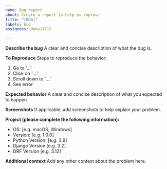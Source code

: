 ```yaml
---
name: Bug report
about: Create a report to help us improve
title: "[BUG]"
labels: bug
assignees: danyi1212

---
```


**Describe the bug**
A clear and concise description of what the bug is.

**To Reproduce**
Steps to reproduce the behavior:
1. Go to '...'
2. Click on '....'
3. Scroll down to '....'
4. See error

**Expected behavior**
A clear and concise description of what you expected to happen.

**Screenshots**
If applicable, add screenshots to help explain your problem.

**Project (please complete the following information):**
 - OS: [e.g. macOS, Windows]
 - Version: [e.g. 1.0.0]
 - Python Version: [e.g. 3.9]
 - Django Version [e.g. 3.2]
 - DRF Version [e.g. 3.12]

**Additional context**
Add any other context about the problem here.
